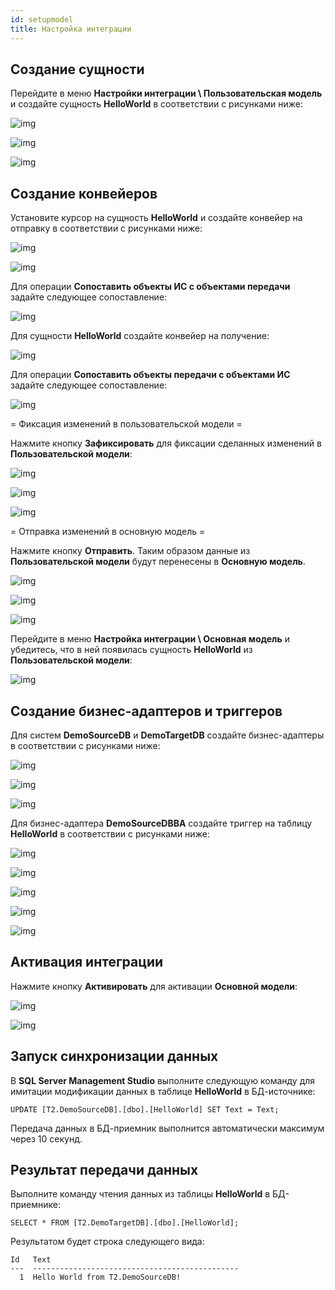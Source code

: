 ```yaml
---
id: setupmodel
title: Настройка интеграции
---
```


## Создание сущности

Перейдите в меню **Настройки интеграции \ Пользовательская модель** и создайте сущность **HelloWorld** в соответствии с рисунками ниже:


![img](../_assets/DIP-HelloWorld-EntityCreate.png)


![img](../_assets/DIP-HelloWorld-EntityCreateDlg.png)


![img](../_assets/DIP-HelloWorld-Entity.png)

## Создание конвейеров

Установите курсор на сущность **HelloWorld** и создайте конвейер на отправку в соответствии с рисунками ниже:

![img](../_assets/DIP-HelloWorld-CreateCnv.png)


![img](../_assets/DIP-HelloWorld-CnvForSend.png)


Для операции **Сопоставить объекты ИС с объектами передачи** задайте следующее сопоставление:

![img](../_assets/DIP-HelloWorld-CnvForSend-Mapping.png)


Для сущности **HelloWorld** создайте конвейер на получение:

![img](../_assets/DIP-HelloWorld-CnvForReceive.png)


Для операции **Сопоставить объекты передачи с объектами ИС** задайте следующее сопоставление:

![img](../_assets/DIP-HelloWorld-CnvForReceive-Mapping.png)


= Фиксация изменений в пользовательской модели =

Нажмите кнопку **Зафиксировать** для фиксации сделанных изменений в **Пользовательской модели**:

![img](../_assets/DIP-HelloWorld-UserIM-FixButton.png)


![img](../_assets/DIP-HelloWorld-UserIM-Fix.png)


![img](../_assets/DIP-HelloWorld-UserIM-Fix2.png)


= Отправка изменений в основную модель =

Нажмите кнопку **Отправить**. Таким образом данные из **Пользовательской модели** будут перенесены в **Основную модель**.

![img](../_assets/DIP-HelloWorld-UserIM-SendButton.png)


![img](../_assets/DIP-HelloWorld-UserIM-Send.png)


![img](../_assets/DIP-HelloWorld-UserIM-Send2.png)


Перейдите в меню **Настройка интеграции \ Основная модель** и убедитесь, что в ней появилась сущность **HelloWorld** из **Пользовательской модели**:

![img](../_assets/DIP-HelloWorld-MainIM-Entities.png)


## Создание бизнес-адаптеров и триггеров

Для систем **DemoSourceDB** и **DemoTargetDB** создайте бизнес-адаптеры в соответствии с рисунками ниже: 

![img](../_assets/DIP-HelloWorld-MainIM-BA-Create.png)


![img](../_assets/DIP-HelloWorld-MainIM-DemoSourceDBBA.png)


![img](../_assets/DIP-HelloWorld-MainIM-DemoTargetDBBA.png)


Для бизнес-адаптера **DemoSourceDBBA** создайте триггер на таблицу **HelloWorld** в соответствии с рисунками ниже: 

![img](../_assets/DIP-HelloWorld-MainIM-Trigger-Create.png)


![img](../_assets/DIP-HelloWorld-MainIM-Trigger.png)


![img](../_assets/DIP-HelloWorld-MainIM-Trigger2.png)


![img](../_assets/DIP-HelloWorld-MainIM-Trigger3.png)


![img](../_assets/DIP-HelloWorld-MainIM-Trigger4.png)

## Активация интеграции

Нажмите кнопку **Активировать** для активации **Основной модели**:

![img](../_assets/DIP-HelloWorld-MainIM-ActivateButton.png)



![img](../_assets/DIP-HelloWorld-MainIM-Activate.png)

## Запуск синхронизации данных

В **SQL Server Management Studio** выполните следующую команду для имитации модификации данных в таблице **HelloWorld** в БД-источнике:

    UPDATE [T2.DemoSourceDB].[dbo].[HelloWorld] SET Text = Text;

Передача данных в БД-приемник выполнится автоматически максимум через 10 секунд.

## Результат передачи данных

Выполните команду чтения данных из таблицы **HelloWorld** в БД-приемнике:

    SELECT * FROM [T2.DemoTargetDB].[dbo].[HelloWorld];

Результатом будет строка следующего вида:

    Id   Text
    ---  ----------------------------------------------
      1  Hello World from T2.DemoSourceDB!


